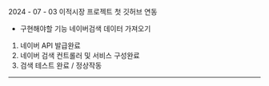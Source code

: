 2024 - 07 - 03 
이적시장 프로젝트 첫 깃허브 연동
- 구현해야할 기능 
네이버검색 데이터 가져오기

1. 네이버 API 발급완료
2. 네이버 검색 컨트롤러 및 서비스 구성완료
3. 검색 테스트 완료 / 정상작동
------------------------------------------------------------
